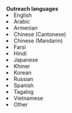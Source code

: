 <br>
<br>
<br>
<b>Outreach languages</b>
<li> English</li>
<li> Arabic</li>
<li> Armenian</li>
<li> Chinese (Cantonese)  &emsp; &emsp; &emsp;</li>
<li> Chinese (Mandarin)</li>
<li> Farsi</li>
<li> Hindi</li>
<li> Japanese</li>
<li> Khmer</li>
<li> Korean</li>
<li> Russian</li>
<li> Spanish</li>
<li> Tagalog</li>
<li> Vietnamese</li>
<li> Other</li>
<br>
<br>
